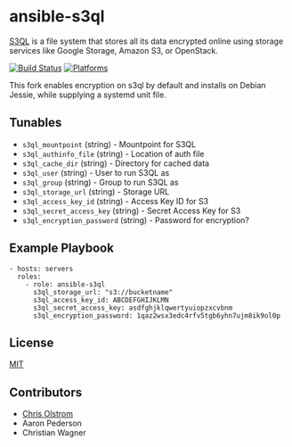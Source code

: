 # ansible-s3ql

[S3QL](https://bitbucket.org/nikratio/s3ql/) is a file system that stores all its data encrypted online using storage services like Google Storage, Amazon S3, or OpenStack.

[![Build Status](https://travis-ci.org/chriswayg/ansible-s3ql.svg?branch=master)](https://travis-ci.org/chriswayg/ansible-s3ql) [![Platforms](http://img.shields.io/badge/Platforms-Debian-green.svg?style=flat)](#) 

This fork enables encryption on s3ql by default and installs on Debian Jessie, while supplying a systemd unit file. 

Tunables
--------
* `s3ql_mountpoint` (string) - Mountpoint for S3QL
* `s3ql_authinfo_file` (string) - Location of auth file
* `s3ql_cache_dir` (string) - Directory for cached data
* `s3ql_user` (string) - User to run S3QL as
* `s3ql_group` (string) - Group to run S3QL as
* `s3ql_storage_url` (string) - Storage URL
* `s3ql_access_key_id` (string) - Access Key ID for S3
* `s3ql_secret_access_key` (string) - Secret Access Key for S3
* `s3ql_encryption_password` (string) - Password for encryption?

Example Playbook
----------------
    - hosts: servers
      roles:
        - role: ansible-s3ql
          s3ql_storage_url: "s3://bucketname"
          s3ql_access_key_id: ABCDEFGHIJKLMN
          s3ql_secret_access_key: asdfghjklqwertyuiopzxcvbnm
          s3ql_encryption_password: 1qaz2wsx3edc4rfv5tgb6yhn7ujm8ik9ol0p

License
-------
[MIT](https://tldrlegal.com/license/mit-license)

Contributors
------------
* [Chris Olstrom](https://colstrom.github.io/)
* Aaron Pederson
* Christian Wagner
